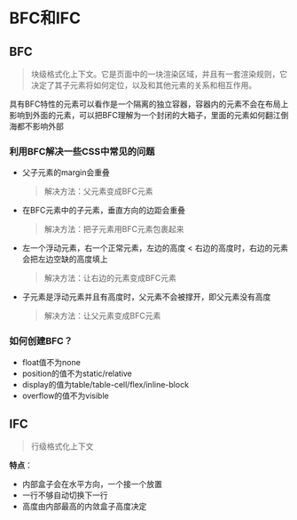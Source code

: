 # BFC和IFC

## BFC
>块级格式化上下文。它是页面中的一块渲染区域，并且有一套渲染规则，它决定了其子元素将如何定位，以及和其他元素的关系和相互作用。
    
具有BFC特性的元素可以看作是一个隔离的独立容器，容器内的元素不会在布局上影响到外面的元素，可以把BFC理解为一个封闭的大箱子，里面的元素如何翻江倒海都不影响外部

### 利用BFC解决一些CSS中常见的问题
+ 父子元素的margin会重叠
  > 解决方法：父元素变成BFC元素
+ 在BFC元素中的子元素，垂直方向的边距会重叠
  > 解决方法：把子元素用BFC元素包裹起来
+ 左一个浮动元素，右一个正常元素，左边的高度 < 右边的高度时，右边的元素会把左边空缺的高度填上
  > 解决方法：让右边的元素变成BFC元素
+ 子元素是浮动元素并且有高度时，父元素不会被撑开，即父元素没有高度
  > 解决方法：让父元素变成BFC元素

### 如何创建BFC？
+ float值不为none
+ position的值不为static/relative
+ display的值为table/table-cell/flex/inline-block
+ overflow的值不为visible

## IFC
> 行级格式化上下文

**特点**：
+ 内部盒子会在水平方向，一个接一个放置
+ 一行不够自动切换下一行
+ 高度由内部最高的内敛盒子高度决定

